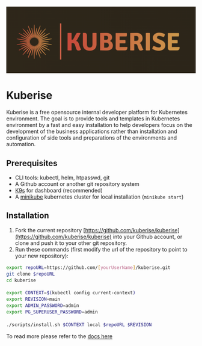 ![kuberise logo](docs/images/kuberise%20logo1%20-%20horizontal.png)
# Kuberise

Kuberise is a free opensource internal developer platform for Kubernetes environment. The goal is to provide tools and templates in Kubernetes environment by a fast and easy installation to help developers focus on the development of the business applications rather than installation and configuration of side tools and preparations of the environments and automation.

## Prerequisites

- CLI tools: kubectl, helm, htpasswd, git
- A Github account or another git repository system
- [K9s](https://k9scli.io/topics/install/) for dashboard (recommended)
- A [minikube](https://minikube.sigs.k8s.io/docs/start) kubernetes cluster for local installation (`minikube start`)

## Installation

1. Fork the current repository [https://github.com/kuberise/kuberise](https://github.com/kuberise/kuberise) into your Github account, or clone and push it to your other git repository.
2. Run these commands (first modify the url of the repository to point to your new repository):

```bash
export repoURL=https://github.com/[yourUserName]/kuberise.git
git clone $repoURL
cd kuberise

export CONTEXT=$(kubectl config current-context)
export REVISION=main
export ADMIN_PASSWORD=admin
export PG_SUPERUSER_PASSWORD=admin

./scripts/install.sh $CONTEXT local $repoURL $REVISION
```

To read more please refer to the [docs here](docs/README.md)
